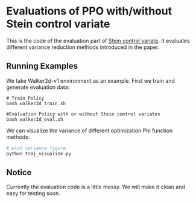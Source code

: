 # Evaluations of PPO with/without Stein control variate
This is the code of the evaluation part of [Stein control variate](https://arxiv.org/pdf/1710.11198.pdf). It evaluates different variance reduction methods introduced in the paper.


## Running Examples

We take Walker2d-v1 environment as an example. First we train and generate evaluation data:
```shell
# Train Policy
bash walker2d_train.sh

#Evaluation Policy with or without Stein control variates
bash walker2d_eval.sh
```

We can visualize the variance of different optimization Phi function methods:

```python
# plot variance figure
python traj_visualize.py
```

## Notice
Currently the evaluation code is a little messy. We will make it clean and easy for testing soon.
